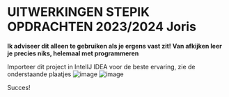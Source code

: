 # UITWERKINGEN STEPIK OPDRACHTEN 2023/2024 Joris
**Ik adviseer dit alleen te gebruiken als je ergens vast zit! Van afkijken leer je precies niks, helemaal met programmeren**

Importeer dit project in IntelIJ IDEA voor de beste ervaring, zie de onderstaande plaatjes
![image](https://github.com/joris2710/stepikopdrachten/assets/14921229/1bc0edb3-c46e-4e94-847f-69e5cde7d644)
![image](https://github.com/joris2710/stepikopdrachten/assets/14921229/343a1a3a-39f6-4a08-99ff-09bbbb84712e)

Succes!
